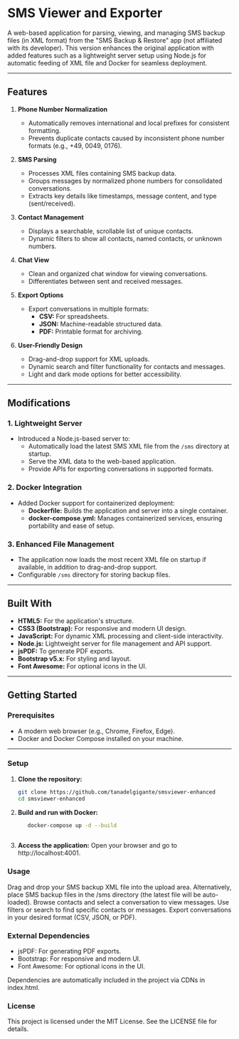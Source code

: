 # SMS Viewer and Exporter

A web-based application for parsing, viewing, and managing SMS backup files (in XML format) from the "SMS Backup & Restore" app (not affiliated with its developer). This version enhances the original application with added features such as a lightweight server setup using Node.js for automatic feeding of XML file and Docker for seamless deployment.

---

## **Features**
1. **Phone Number Normalization**
   - Automatically removes international and local prefixes for consistent formatting.
   - Prevents duplicate contacts caused by inconsistent phone number formats (e.g., +49, 0049, 0176).

2. **SMS Parsing**
   - Processes XML files containing SMS backup data.
   - Groups messages by normalized phone numbers for consolidated conversations.
   - Extracts key details like timestamps, message content, and type (sent/received).

3. **Contact Management**
   - Displays a searchable, scrollable list of unique contacts.
   - Dynamic filters to show all contacts, named contacts, or unknown numbers.

4. **Chat View**
   - Clean and organized chat window for viewing conversations.
   - Differentiates between sent and received messages.

5. **Export Options**
   - Export conversations in multiple formats:
     - **CSV:** For spreadsheets.
     - **JSON:** Machine-readable structured data.
     - **PDF:** Printable format for archiving.

6. **User-Friendly Design**
   - Drag-and-drop support for XML uploads.
   - Dynamic search and filter functionality for contacts and messages.
   - Light and dark mode options for better accessibility.

---

## **Modifications**
### **1. Lightweight Server**
- Introduced a Node.js-based server to:
  - Automatically load the latest SMS XML file from the `/sms` directory at startup.
  - Serve the XML data to the web-based application.
  - Provide APIs for exporting conversations in supported formats.
  
### **2. Docker Integration**
- Added Docker support for containerized deployment:
  - **Dockerfile:** Builds the application and server into a single container.
  - **docker-compose.yml:** Manages containerized services, ensuring portability and ease of setup.

### **3. Enhanced File Management**
- The application now loads the most recent XML file on startup if available, in addition to drag-and-drop support.
- Configurable `/sms` directory for storing backup files.

---

## **Built With**
- **HTML5:** For the application's structure.
- **CSS3 (Bootstrap):** For responsive and modern UI design.
- **JavaScript:** For dynamic XML processing and client-side interactivity.
- **Node.js:** Lightweight server for file management and API support.
- **jsPDF:** To generate PDF exports.
- **Bootstrap v5.x:** For styling and layout.
- **Font Awesome:** For optional icons in the UI.

---

## **Getting Started**

### **Prerequisites**
- A modern web browser (e.g., Chrome, Firefox, Edge).
- Docker and Docker Compose installed on your machine.

---

### **Setup**

1. **Clone the repository:**
   ```bash
   git clone https://github.com/tanadelgigante/smsviewer-enhanced
   cd smsviewer-enhanced

   
2. **Build and run with Docker:**
   ```bash
      docker-compose up -d --build 
      
3. **Access the application:** 
   Open your browser and go to http://localhost:4001.

### **Usage**
Drag and drop your SMS backup XML file into the upload area.
Alternatively, place SMS backup files in the /sms directory (the latest file will be auto-loaded).
Browse contacts and select a conversation to view messages.
Use filters or search to find specific contacts or messages.
Export conversations in your desired format (CSV, JSON, or PDF).

### **External Dependencies**

*   jsPDF: For generating PDF exports.
*   Bootstrap: For responsive and modern UI.
*   Font Awesome: For optional icons in the UI.

Dependencies are automatically included in the project via CDNs in index.html.

### **License**
This project is licensed under the MIT License. See the LICENSE file for details.






   